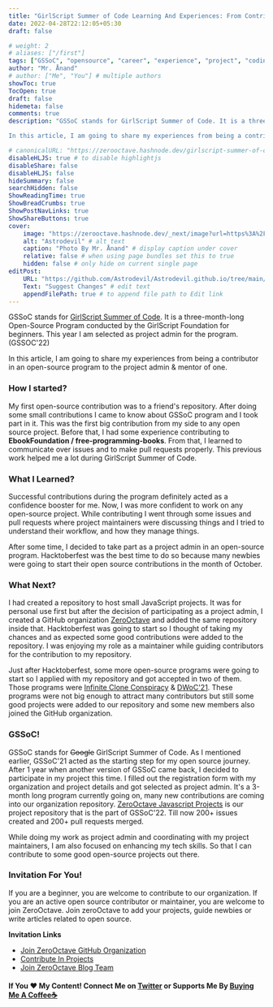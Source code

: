 ```yaml
---
title: "GirlScript Summer of Code Learning And Experiences: From Contributor To Project Admin"
date: 2022-04-28T22:12:05+05:30
draft: false

# weight: 2
# aliases: ["/first"]
tags: ["GSSoC", "opensource", "career", "experience", "project", "coding", "programming"]
author: "Mr. Ånand"
# author: ["Me", "You"] # multiple authors
showToc: true
TocOpen: true
draft: false
hidemeta: false
comments: true
description: "GSSoC stands for GirlScript Summer of Code. It is a three-month-long Open-Source Program conducted by the GirlScript Foundation for beginners. This year I am selected as project admin for the program. (GSSOC'22)

In this article, I am going to share my experiences from being a contributor in an open-source program to the project admin & mentor of one. "

# canonicalURL: "https://zerooctave.hashnode.dev/girlscript-summer-of-code-learning-and-experiences-from-contributor-to-project-admin"
disableHLJS: true # to disable highlightjs
disableShare: false
disableHLJS: false
hideSummary: false
searchHidden: false
ShowReadingTime: true
ShowBreadCrumbs: true
ShowPostNavLinks: true
ShowShareButtons: true
cover:
    image: "https://zerooctave.hashnode.dev/_next/image?url=https%3A%2F%2Fcdn.hashnode.com%2Fres%2Fhashnode%2Fimage%2Fupload%2Fv1645545833047%2FwO1RXevly.png%3Fw%3D1600%26h%3D840%26fit%3Dcrop%26crop%3Dentropy%26auto%3Dcompress%2Cformat%26format%3Dwebp&w=3840&q=75" # image path/url
    alt: "Astrodevil" # alt text
    caption: "Photo By Mr. Ånand" # display caption under cover
    relative: false # when using page bundles set this to true
    hidden: false # only hide on current single page
editPost:
    URL: "https://github.com/Astrodevil/Astrodevil.github.io/tree/main/content"
    Text: "Suggest Changes" # edit text
    appendFilePath: true # to append file path to Edit link
---
```


GSSoC stands for [GirlScript Summer of Code](https://gssoc.girlscript.tech/). It is a three-month-long Open-Source Program conducted by the GirlScript Foundation for beginners. This year I am selected as project admin for the program. (GSSOC'22)

In this article, I am going to share my experiences from being a contributor in an open-source program to the project admin & mentor of one. 

### How I started?

My first open-source contribution was to a friend's repository. After doing some small contributions I came to know about GSSoC program and I took part in it. This was the first big contribution from my side to any open source project. Before that, I had some experience contributing to **EbookFoundation / free-programming-books**. From that, I learned to communicate over issues and to make pull requests properly. This previous work helped me a lot during GirlScript Summer of Code. 

### What I Learned?
Successful contributions during the program definitely acted as a confidence booster for me. Now, I was more confident to work on any open-source project. While contributing I went through some issues and pull requests where project maintainers were discussing things and I tried to understand their workflow, and how they manage things. 

After some time, I decided to take part as a project admin in an open-source program. Hacktoberfest was the best time to do so because many newbies were going to start their open source contributions in the month of October.

### What Next?
I had created a repository to host small JavaScript projects. It was for personal use first but after the decision of participating as a project admin, I created a GitHub organization [ZeroOctave](https://github.com/ZeroOctave) and added the same repository inside that. Hacktoberfest was going to start so I thought of taking my chances and as expected some good contributions were added to the repository. I was enjoying my role as a maintainer while guiding contributors for the contribution to my repository.

Just after Hacktoberfest, some more open-source programs were going to start so I applied with my repository and got accepted in two of them. Those programs were [Infinite Clone Conspiracy](https://icc-techsahead.netlify.app/) & [DWoC'21](https://dwoc.io/). These programs were not big enough to attract many contributors but still some good projects were added to our repository and some new members also joined the GitHub organization.

### GSSoC!
GSSoC stands for <s>Google</s> GirlScript Summer of Code. As I mentioned earlier, GSSoC'21 acted as the starting step for my open source journey. After 1 year when another version of GSSoC came back, I decided to participate in my project this time. I filled out the registration form with my organization and project details and got selected as project admin. It's a 3-month long program currently going on, many new contributions are coming into our organization repository. [ZeroOctave Javascript Projects](https://github.com/ZeroOctave/ZeroOctave-Javascript-Projects) is our project repository that is the part of GSSoC'22. Till now 200+ issues created and 200+ pull requests merged. 

While doing my work as project admin and coordinating with my project maintainers, I am also focused on enhancing my tech skills. So that I can contribute to some good open-source projects out there.  

### Invitation For You!
If you are a beginner, you are welcome to contribute to our organization. If you are an active open source contributor or maintainer, you are welcome to join ZeroOctave. Join zeroOctave to add your projects, guide newbies or write articles related to open source. 

**Invitation Links**
- [ Join ZeroOctave GitHub Organization](https://github.com/ZeroOctave)
- [Contribute In Projects](https://github.com/ZeroOctave#what-you-can-do-here)
- [Join ZeroOctave Blog Team](https://hashnode.com/teams/invite/0013e746-aa30-4335-9196-5dd3bed50715)

#### If You ❤️ My Content! Connect Me on  [Twitter](https://mobile.twitter.com/Astrodevil_) or Supports Me By [Buying Me A Coffee☕](https://www.buymeacoffee.com/Astrodevil)



